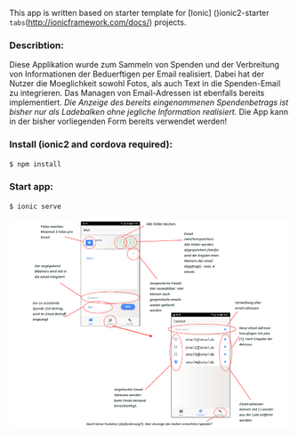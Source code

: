 This app is written based on starter template for [Ionic] ()ionic2-starter `tabs`(http://ionicframework.com/docs/) projects.


### Describtion:
Diese Applikation wurde zum Sammeln von Spenden und der Verbreitung von Informationen der Beduerftigen per Email realisiert. Dabei hat der Nutzer die Moeglichkeit sowohl Fotos, als auch Text in die Spenden-Email zu integrieren. Das Managen von Email-Adressen ist ebenfalls bereits implementiert. *Die Anzeige des bereits eingenommenen Spendenbetrags ist bisher nur als Ladebalken ohne jegliche Information realisiert.* Die App kann in der bisher vorliegenden Form bereits verwendet werden!

### Install (ionic2 and cordova required):

```bash
$ npm install
```

### Start app:

```bash
$ ionic serve
```

![Beschreibung](resources/first-look.png)

